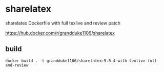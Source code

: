 # sharelatex
sharelatex Dockerfile with full texlive and review patch

<https://hub.docker.com/r/grandduke1106/sharelatex>

## build
```
docker build . -t grandduke1106/sharelatex:5.5.4-with-texlive-full-and-review
```
